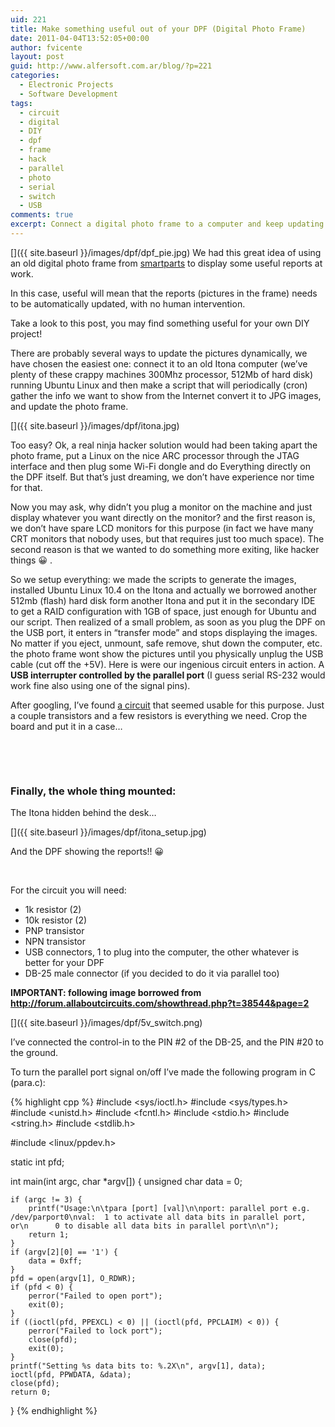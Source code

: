 ```yaml
---
uid: 221
title: Make something useful out of your DPF (Digital Photo Frame)
date: 2011-04-04T13:52:05+00:00
author: fvicente
layout: post
guid: http://www.alfersoft.com.ar/blog/?p=221
categories:
  - Electronic Projects
  - Software Development
tags:
  - circuit
  - digital
  - DIY
  - dpf
  - frame
  - hack
  - parallel
  - photo
  - serial
  - switch
  - USB
comments: true
excerpt: Connect a digital photo frame to a computer and keep updating it with useful information displayed as pictures
---
```

[<img src="{{ site.baseurl }}/images/dpf/dpf_pie.jpg" alt="" title="DPF"/>]({{ site.baseurl }}/images/dpf/dpf_pie.jpg)
We had this great idea of using an old digital photo frame from [smartparts](http://smartpartsproducts.com/content/index.html) to display some useful reports at work.

In this case, useful will mean that the reports (pictures in the frame) needs to be automatically updated, with no human intervention.

Take a look to this post, you may find something useful for your own DIY project!

<!--more-->

There are probably several ways to update the pictures dynamically, we have chosen the easiest one: connect it to an old Itona computer (we&#8217;ve plenty of these crappy machines 300Mhz processor, 512Mb of hard disk) running Ubuntu Linux and then make a script that will periodically (cron) gather the info we want to show from the Internet convert it to JPG images, and update the photo frame.

[<img src="{{ site.baseurl }}/images/dpf/itona.jpg" alt="" title="Itona"/>]({{ site.baseurl }}/images/dpf/itona.jpg)

Too easy? Ok, a real ninja hacker solution would had been taking apart the photo frame, put a Linux on the nice ARC processor through the JTAG interface and then plug some Wi-Fi dongle and do Everything directly on the DPF itself. But that&#8217;s just dreaming, we don&#8217;t have experience nor time for that.

Now you may ask, why didn&#8217;t you plug a monitor on the machine and just display whatever you want directly on the monitor? and the first reason is, we don&#8217;t have spare LCD monitors for this purpose (in fact we have many CRT monitors that nobody uses, but that requires just too much space). The second reason is that we wanted to do something more exiting, like hacker things 😀 .

So we setup everything: we made the scripts to generate the images, installed Ubuntu Linux 10.4 on the Itona and actually we borrowed another 512mb (flash) hard disk form another Itona and put it in the secondary IDE to get a RAID configuration with 1GB of space, just enough for Ubuntu and our script. Then realized of a small problem, as soon as you plug the DPF on the USB port, it enters in &#8220;transfer mode&#8221; and stops displaying the images. No matter if you eject, unmount, safe remove, shut down the computer, etc. the photo frame wont show the pictures until you physically unplug the USB cable (cut off the +5V). Here is were our ingenious circuit enters in action. A **USB interrupter controlled by the parallel port** (I guess serial RS-232 would work fine also using one of the signal pins).

After googling, I&#8217;ve found [a circuit](http://forum.allaboutcircuits.com/showthread.php?t=38544&page=2) that seemed usable for this purpose. Just a couple transistors and a few resistors is everything we need. Crop the board and put it in a case&#8230;

<figure class="half">
	<a title="DPF Circuit 1" href="{{ site.baseurl }}/images/dpf/dpf_circuit_01.jpg" target="_blank"><img src="{{ site.baseurl }}/images/dpf/dpf_circuit_01.jpg" alt="" title="DPF Circuit 1"/></a>
	<a title="DPF Circuit 2" href="{{ site.baseurl }}/images/dpf/dpf_circuit_02.jpg" target="_blank"><img src="{{ site.baseurl }}/images/dpf/dpf_circuit_02.jpg" alt="" title="DPF Circuit 2"/></a>
</figure>

<figure class="half">
	<a title="DPF Circuit 3" href="{{ site.baseurl }}/images/dpf/dpf_circuit_03.jpg" target="_blank"><img src="{{ site.baseurl }}/images/dpf/dpf_circuit_03.jpg" alt="" title="DPF Circuit 3"/></a>
	<a title="DPF Circuit 4" href="{{ site.baseurl }}/images/dpf/dpf_circuit_04.jpg" target="_blank"><img src="{{ site.baseurl }}/images/dpf/dpf_circuit_04.jpg" alt="" title="DPF Circuit 4"/></a>
</figure>

### Finally, the whole thing mounted:

The Itona hidden behind the desk&#8230;

[<img src="{{ site.baseurl }}/images/dpf/itona_setup.jpg" alt="" title="Itona Setup"/>]({{ site.baseurl }}/images/dpf/itona_setup.jpg)

And the DPF showing the reports!! 😀

<figure class="half">
	<a title="DPF Report 1" href="{{ site.baseurl }}/images/dpf/dpf_report_01.jpg" target="_blank"><img src="{{ site.baseurl }}/images/dpf/dpf_report_01.jpg" alt="" title="DPF Report 1"/></a>
	<a title="DPF Report 2" href="{{ site.baseurl }}/images/dpf/dpf_report_02.jpg" target="_blank"><img src="{{ site.baseurl }}/images/dpf/dpf_report_02.jpg" alt="" title="DPF Report 2"/></a>
</figure>

For the circuit you will need:

  * 1k resistor (2)
  * 10k resistor (2)
  * PNP transistor
  * NPN transistor
  * USB connectors, 1 to plug into the computer, the other whatever is better for your DPF
  * DB-25 male connector (if you decided to do it via parallel too)

**IMPORTANT: following image borrowed from http://forum.allaboutcircuits.com/showthread.php?t=38544&page=2**

[<img src="{{ site.baseurl }}/images/dpf/5v_switch.png" alt="" title="Itona Setup"/>]({{ site.baseurl }}/images/dpf/5v_switch.png)

I&#8217;ve connected the control-in to the PIN #2 of the DB-25, and the PIN #20 to the ground.

To turn the parallel port signal on/off I&#8217;ve made the following program in C (para.c):


{% highlight cpp %}
#include <sys/ioctl.h>
#include <sys/types.h>
#include <unistd.h>
#include <fcntl.h>
#include <stdio.h>
#include <string.h>
#include <stdlib.h>

#include <linux/ppdev.h>

static int pfd;

int main(int argc, char *argv[])
{
	unsigned char data = 0;

	if (argc != 3) {
		printf("Usage:\n\tpara [port] [val]\n\nport: parallel port e.g. /dev/parport0\nval:  1 to activate all data bits in parallel port, or\n      0 to disable all data bits in parallel port\n\n");
		return 1;
	}
	if (argv[2][0] == '1') {
		data = 0xff;
	}
	pfd = open(argv[1], O_RDWR);
	if (pfd < 0) {
		perror("Failed to open port");
		exit(0);
	}
	if ((ioctl(pfd, PPEXCL) < 0) || (ioctl(pfd, PPCLAIM) < 0)) {
		perror("Failed to lock port");
		close(pfd);
		exit(0);
	}
	printf("Setting %s data bits to: %.2X\n", argv[1], data);
	ioctl(pfd, PPWDATA, &data);
	close(pfd);
	return 0;
}
{% endhighlight %}
